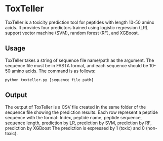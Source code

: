 # ToxTeller
ToxTeller is a toxicity prediction tool for peptides with length 10-50 amino acids. 
It provides four predictors trained using logistic regression (LR), support vector machine (SVM), random forest (RF), and XGBoost.

## Usage
ToxTeller takes a string of sequence file name/path as the argument.
The sequence file must be in FASTA format, and each sequence should be 10-50 amino acids.
The command is as follows:
```
python toxteller.py [sequence file path]
```

## Output
The output of ToxTeller is a CSV file created in the same folder of the sequence file showing the prediction results. 
Each row represent a peptide sequence with the format:
 Index, peptide name, peptide sequence, sequence length, prediction by LR, prediction by SVM, prediction by RF, prediction by XGBoost
The prediction is expressed by 1 (toxic) and 0 (non-toxic).


